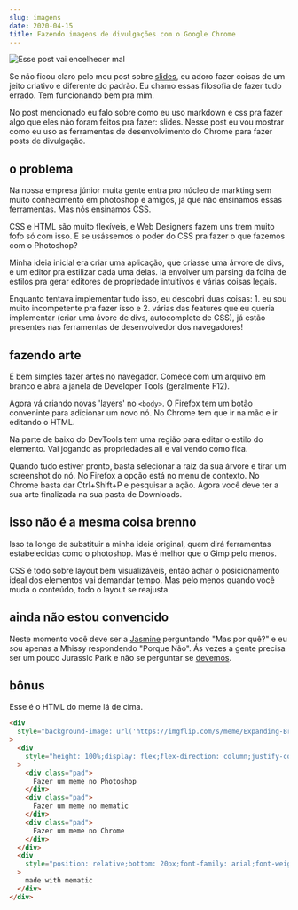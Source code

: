 ```yaml
---
slug: imagens
date: 2020-04-15
title: Fazendo imagens de divulgações com o Google Chrome
---
```


![Esse post vai encelhecer mal](./meme.png)

Se não ficou claro pelo meu post sobre [slides](slides), eu
adoro fazer coisas de um jeito criativo e diferente do
padrão. Eu chamo essas filosofia de fazer tudo errado. Tem
funcionando bem pra mim.

No post mencionado eu falo sobre como eu uso markdown e css
pra fazer algo que eles não foram feitos pra fazer: slides.
Nesse post eu vou mostrar como eu uso as ferramentas de
desenvolvimento do Chrome para fazer posts de divulgação.

## o problema

Na nossa empresa júnior muita gente entra pro núcleo de
markting sem muito conhecimento em photoshop e amigos, já
que não ensinamos essas ferramentas. Mas nós ensinamos CSS.

CSS e HTML são muito flexíveis, e Web Designers fazem uns
trem muito fofo só com isso. E se usássemos o poder do CSS
pra fazer o que fazemos com o Photoshop?

Minha ideia inicial era criar uma aplicação, que criasse uma
árvore de divs, e um editor pra estilizar cada uma delas. Ia
envolver um parsing da folha de estilos pra gerar editores
de propriedade intuitivos e várias coisas legais.

Enquanto tentava implementar tudo isso, eu descobri duas
coisas: 1. eu sou muito incompetente pra fazer isso e 2.
várias das features que eu queria implementar (criar uma
ávore de divs, autocomplete de CSS), já estão presentes nas
ferramentas de desenvolvedor dos navegadores!

## fazendo arte

É bem simples fazer artes no navegador. Comece com um
arquivo em branco e abra a janela de Developer Tools
(geralmente F12).

Agora vá criando novas 'layers' no `<body>`. O Firefox tem
um botão conveninte para adicionar um novo nó. No Chrome tem
que ir na mão e ir editando o HTML.

Na parte de baixo do DevTools tem uma região para editar
o estilo do elemento. Vai jogando as propriedades ali e vai
vendo como fica.

Quando tudo estiver pronto, basta selecionar a raiz da sua
árvore e tirar um screenshot do nó. No Firefox a opção está
no menu de contexto. No Chrome basta dar Ctrl+Shift+P
e pesquisar a ação. Agora você deve ter a sua arte
finalizada na sua pasta de Downloads.

## isso não é a mesma coisa brenno

Isso ta longe de substituir a minha ideia original, quem
dirá ferramentas estabelecidas como o photoshop. Mas
é melhor que o Gimp pelo menos.

CSS é todo sobre layout bem visualizáveis, então achar
o posicionamento ideal dos elementos vai demandar tempo. Mas
pelo menos quando você muda o conteúdo, todo o layout se
reajusta.

## ainda não estou convencido

Neste momento você deve ser
a [Jasmine](https://youtu.be/UTbjH19gqBE?t=128) perguntando
"Mas por quê?" e eu sou apenas a Mhissy respondendo "Porque
Não". Ás vezes a gente precisa ser um pouco Jurassic Park
e não se perguntar se
[devemos](https://www.youtube.com/watch?v=kY-pUxKQMUE).

## bônus

Esse é o HTML do meme lá de cima.

```html
<div
  style="background-image: url('https://imgflip.com/s/meme/Expanding-Brain.jpg');height: 500px;background-size: 490px;background-repeat: no-repeat;width: 490px;"
>
  <div
    style="height: 100%;display: flex;flex-direction: column;justify-content: space-around;font-family: Arial;font-weight: bold;text-shadow: 2px 2px 4px #0006, 1px 1px 0 #000, 1px -1px 0 #000, -1px 1px 0 #000, -1px -1px 0 #000;color: yellow;font-style: italic;font-size: 2em;width: 240px;align-items: center;"
  >
    <div class="pad">
      Fazer um meme no Photoshop
    </div>
    <div class="pad">
      Fazer um meme no mematic
    </div>
    <div class="pad">
      Fazer um meme no Chrome
    </div>
  </div>
  <div
    style="position: relative;bottom: 20px;font-family: arial;font-weight: bold;color: white;text-shadow: 0 1px 2px #000000b0;"
  >
    made with mematic
  </div>
</div>
```

